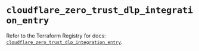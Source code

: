 # `cloudflare_zero_trust_dlp_integration_entry`

Refer to the Terraform Registry for docs: [`cloudflare_zero_trust_dlp_integration_entry`](https://registry.terraform.io/providers/cloudflare/cloudflare/5.9.0/docs/resources/zero_trust_dlp_integration_entry).
